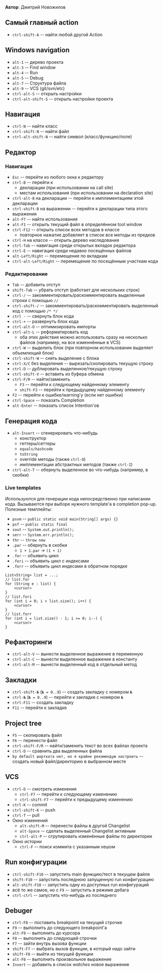 **Автор**: Дмитрий Новожилов

## Самый главный action

- `ctrl-shift-A` -- найти любой другой Action

## Windows navigation

- `alt-1` -- дерево проекта
- `alt-3` -- Find window
- `alt-4` -- Run
- `alt-5` -- Debug
- `alt-7` -- Структура файла
- `alt-9` -- VCS (git/svn/etc)
- `ctrl-alt-S` -- открыть настройки
- `ctrl-alt-shift-S` -- открыть настройки проекта

## Навигация

- `ctrl-N` -- найти класс
- `ctrl-shift-N` -- найти файл
- `ctrl-alt-shift-N` -- найти символ (класс/функцию/поле)

## Редактор

### Навигация

- `Esc` -- перейти из любого окна к редактору
- `ctrl-B` -- перейти к
  - декларации (при использовании на call site)
  - местам использования (при использовании на declaration site)
- `ctrl-alt-B` на декларации -- перейти к имплементациям этой декларации
- `ctrl-shift-B` на выражении -- перейти к декларации типа этого выражения
- `alt-F7` -- найти использования
- `alt-F1` -- открыть текущий файл в определённом tool window
- `ctrl-F12` -- открыть список всех методов в классе
  - повторное нажатие добавляет в список все методы из предков
- `ctrl-H` на классе -- открыть дерево наследования
- `ctrl-Tab` -- навигация среди открытых вкладок редактора
- `ctrl-E` -- навигация среди недавно посещённых файлов
- `alt-Left/Right` -- перемещение по вкладкам
- `ctrl-alt-Left/Right` -- перемещение по посещённым участкам кода

### Редактирование

- `Tab` -- добавить отступ
- `shift-Tab` -- убрать отступ (работает для нескольких строк)
- `ctrl-/` -- закомментировать/раскомментировать выделенные строки с помощью `//`
- `ctrl-shift-/` -- закомментировать/раскомментировать выделенный код с помощью `/* */`
- `ctrl -` -- свернуть блок кода
- `ctrl-+` -- развернуть блок кода
- `ctrl-alt-O` -- оптимизировать импорты
- `ctrl-alt-L` -- реформатировать код
  - оба этих действия можно использовать сразу на несколько файлов (например, на все изменнённые в VCS)
- `ctrl-W` -- выделить блок (при повторном использовании выделяет объемлющий блок)
- `ctrl-shift-W` -- снять выделение с блока
- `ctrl-X/C` без выделения -- вырезать/скопировать текущую строку
- `ctrl-D` -- дублировать выделенное/текущую строку
- `ctrl-shift-V` -- вставить из буфера обмена
- `ctrl-F/R` -- найти/заменить
  - `F3` -- перейти к следующему найденному элементу
  - `shift-F3` -- перейти к предыдущему найденному элементу
- `F2` -- перейти к ошибке/warning'у (если нет ошибки)
- `ctrl-Space` -- показать Completion
- `alt-Enter` -- показать список Intention'ов

## Генерация кода

- `alt-Insert` -- сгенерировать что-нибудь
  - конструктор
  - геттеры/сеттеры
  - `equals/hashcode`
  - `toString`
  - override методы (также `ctrl-O`)
  - имплементации абстрактных методов (также `ctrl-I`)
- `ctrl-alt-T` -- обернуть выделенное во что-нибудь (например, в скобки)

### Live templates

Используются для генерации кода непосредственно при написании кода. Вызываются при выборе нужного template'а в completion pop-up. 
Полезные темплейты:
- `psvm` -- `public static void main(String[] args) {}`
- `psf` -- `public static final`
- `sout` -- `System.out.println();`
- `serr` -- `System.err.println();`
- `thr` -- `throw new`
- `.par` -- обернуть в скобки
  - `1 + 1.par` -> `(1 + 1)`
- `.for` -- объявить цикл
- `.fori` -- объявить цикл с индексами
- `.forr` -- объявить цикл  индесами в обратном порядке

```
List<String> list = ...;
// list.for
for (String e : list) {
    <cursor>
}
// list.fori
for (int i = 0; i < list.size(); i++) {
    <cursor>
}
// list.forr
for (int i = list.size() - 1; i >= 0; i--) {
    <cursor>
}
```

## Рефакторинги

- `ctrl-alt-V` -- вынести выделенное выражение в переменную
- `ctrl-alt-C` -- вынести выделенное выражение в константу
- `ctrl-alt-M` -- вынести выделенный код в отдельный метод


## Закладки

- `ctrl-shift-№` (`№ = 0..9`) -- создать закладку с номером `№`
- `ctrl-№` (`№ = 0..9`) -- перейти к закладке с номером `№`
- `ctrl-F11` -- создать закладку
- `F11` -- перейти к закладке

## Project tree

- `F5` -- скопировать файл
- `F6` -- перенести файл
- `ctrl-shift-F/R` -- найти/заменить текст во всех файлах проекта
- `ctrl-D` -- сравнить два выделенных файла
- `by default шортката нет, но я крайне рекомендую настроить` -- создать новый файл/директорию в выбранном месте 

## VCS

- `ctrl-D` -- смотреть изменения
  - `ctrl-F7` -- перейти к следующему изменению
  - `ctrl-shift-F7` -- перейти к предыдущему изменению
- `ctrl-K` -- commit
- `ctrl-shift-K` -- push
- `ctrl-T` -- pull
- Окно изменений
  - `alt-shift-M` -- перенести файлы в другой Changelist
  - `alt-Space` -- сделать выделенный Changelist активным
  - `ctrl-alt-P` -- сгрупировать изменённые файлы по директории
- Окно истории
  - `ctrl-F` -- поиск коммита с указанным хешом
  
## Run конфигурации

- `ctrl-shift-F10` -- запустить main функцию/тест в текущем файле
- `shift-F10` -- запустить последнюю запущенную run конфигурацию
- `alt-shift-F10` -- запустить одну из доступных run конфигураций
- всё то же самое, но с `F9` -- запустить в режиме дебага
- `ctrl-ctrl` -- запустить что-нибудь из последнего

## Debuger

- `ctrl-F8` -- поставить breakpoint на текущей строчке
- `F9` -- выполнить до следующего breakpoint'а
- `alt-F9` -- выполнить до курсора
- `F8` -- выполнить до следующей строчки
- `F7` -- зайти внутрь вызова функции
- `shift-F7` -- выбрать вызов функции, в который надо зайти
- `shift-F8` -- выйти из текущей функции
- `alt-F8` -- выполнить произвольное выражение
- `Insert` -- добавить в список _watches_ новое выражение